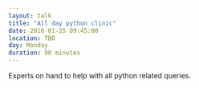 ```yaml
---
layout: talk
title: "All day python clinic"
date: 2016-01-25 09:45:00
location: TBD
day: Monday
duration: 90 minutes
---
```


Experts on hand to help with all python related queries.
